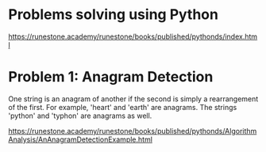 # Problems solving using Python

https://runestone.academy/runestone/books/published/pythonds/index.html

# Problem 1: Anagram Detection

One string is an anagram of another if the second is simply a rearrangement of the first. For example, 'heart' and 'earth' are anagrams. The strings 'python' and 'typhon' are anagrams as well.

https://runestone.academy/runestone/books/published/pythonds/AlgorithmAnalysis/AnAnagramDetectionExample.html

